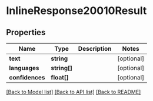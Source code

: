 # InlineResponse20010Result

## Properties
Name | Type | Description | Notes
------------ | ------------- | ------------- | -------------
**text** | **string** |  | [optional] 
**languages** | **string[]** |  | [optional] 
**confidences** | **float[]** |  | [optional] 

[[Back to Model list]](../README.md#documentation-for-models) [[Back to API list]](../README.md#documentation-for-api-endpoints) [[Back to README]](../README.md)


